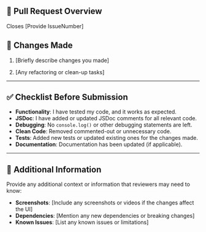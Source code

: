 ## 📄 **Pull Request Overview**

Closes [Provide IssueNumber]

## 🔧 **Changes Made**

1. [Briefly describe changes you made]

2. [Any refactoring or clean-up tasks]

---

## ✅ **Checklist Before Submission**

- **Functionality**: I have tested my code, and it works as expected.
- **JSDoc**: I have added or updated JSDoc comments for all relevant code.
- **Debugging**: No `console.log()` or other debugging statements are left.
- **Clean Code**: Removed commented-out or unnecessary code.
- **Tests**: Added new tests or updated existing ones for the changes made.
- **Documentation**: Documentation has been updated (if applicable).

---

## 📝 **Additional Information**

Provide any additional context or information that reviewers may need to know:

- **Screenshots**: [Include any screenshots or videos if the changes affect the UI]
- **Dependencies**: [Mention any new dependencies or breaking changes]
- **Known Issues**: [List any known issues or limitations]
